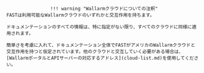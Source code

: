 					!!! warning "Wallarmクラウドについての注釈"
    FASTは利用可能なWallarmクラウドのいずれかと交互作用を持ちます。

    ドキュメンテーションのすべての情報は、特に指定がない限り、すべてのクラウドに同様に適用されます。

    簡単さを考慮に入れて、ドキュメンテーション全体でFASTがアメリカのWallarmクラウドと交互作用を持つと仮定されています。他のクラウドと交互していく必要がある場合は、[WallarmポータルとAPIサーバーの対応するアドレス](cloud-list.md)を使用してください。